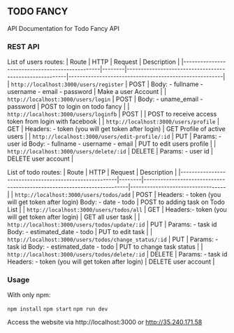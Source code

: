 ## TODO FANCY
API Documentation for Todo Fancy API

### REST API
List of users routes:
| Route                                          | HTTP   | Request                                                | Description                                           |
|------------------------------------------------|--------|--------------------------------------------------------|-------------------------------------------------------|
| `http://localhost:3000/users/register`         | POST   | Body: - fullname - username - email - password         | Make a user Account                                   |
| `http://localhost:3000/users/login`            | POST   | Body: - uname_email - password                         | POST to login on todo fancy                           |
| `http://localhost:3000/users/loginfb`          | POST   |                                                        | POST to receive access token from login with facebook |
| `http://localhost:3000/users/profile`          | GET    | Headers: - token (you will get token after login)      | GET Profile of active users                           |
| `http://localhost:3000/users/edit-profile/:id` | PUT    | Params: - user id  Body: - fullname - username - email | PUT to edit users profile                             |
| `http://localhost:3000/users/delete/:id`       | DELETE | Params: - user id                                      | DELETE user account                                   |


List of todo routes: 
| Route                                                 | HTTP   | Request                                                                | Description                      |
|-------------------------------------------------------|--------|------------------------------------------------------------------------|----------------------------------|
| `http://localhost:3000/users/todos/add`               | POST   | Headers: - token (you will get token after login)  Body: - date - todo | POST to adding task on Todo List |
| `http://localhost:3000/users/todos/all`               | GET    | Headers:- token (you will get token after login)                       | GET all user task                |
| `http://localhost:3000/users/todos/update/:id`        | PUT    | Params: - task id  Body: - estimated_date - todo                       | PUT to edit task                 |
| `http://localhost:3000/users/todos/change_status/:id` | PUT    | Params: - task id  Body: - estimated_date - todo                       | PUT to change task status        |
| `http://localhost:3000/users/todos/delete/:id`        | DELETE | Params: - task id   Headers: - token (you will get token after login)  | DELETE user account              |

### Usage
With only npm:

`npm install`
`npm start`
`npm run dev`

Access the website via http://localhost:3000 or http://35.240.171.58